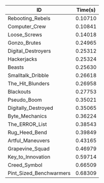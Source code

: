|ID|Time(s)|
|-|-|
|Rebooting_Rebels|0.10710|
|Computer_Crew|0.10841|
|Loose_Screws|0.14018|
|Gonzo_Brutes|0.24965|
|Digital_Destroyers|0.25312|
|Hackerjacks|0.25324|
|Beasts|0.25630|
|Smalltalk_Dribble|0.26618|
|The_Hit_Blunders|0.26958|
|Blackouts|0.27753|
|Pseudo_Boom|0.35021|
|Digitally_Destroyed|0.35065|
|Byte_Mechanics|0.36224|
|The_ERROR_List|0.38543|
|Rug_Heed_Bend|0.39849|
|Artful_Maneuvers|0.43165|
|Grapevine_Squad|0.46979|
|Key_to_Innovation|0.59714|
|Creed_Symbol|0.66509|
|Pint_Sized_Benchwarmers|0.68309|
